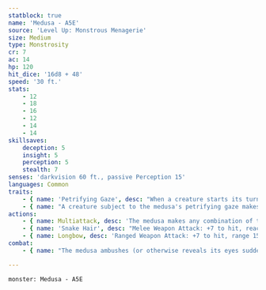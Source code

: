 ```yaml
---
statblock: true
name: 'Medusa - A5E'
source: 'Level Up: Monstrous Menagerie'
size: Medium
type: Monstrosity
cr: 7
ac: 14
hp: 120
hit_dice: '16d8 + 48'
speed: '30 ft.'
stats:
    - 12
    - 18
    - 16
    - 12
    - 14
    - 14
skillsaves:
    deception: 5
    insight: 5
    perception: 5
    stealth: 7
senses: 'darkvision 60 ft., passive Perception 15'
languages: Common
traits:
    - { name: 'Petrifying Gaze', desc: "When a creature starts its turn within 60 feet of the medusa and can see the medusa's eyes, it can choose to shut its eyes until the beginning of its next turn unless it is surprised or incapacitated. Otherwise, the medusa uses its petrifying gaze on the creature. If the medusa sees its own reflection and doesn't shut its eyes, it is subject to its own gaze." }
    - { name: "A creature subject to the medusa's petrifying gaze makes a DC 14 Constitution saving throw", desc: 'If it rolls a natural 1 on the save, it is petrified instantly. If it otherwise fails the save, it is restrained as it begins to be petrified. The creature repeats the saving throw at the end of its turn, ending the effect on itself on a success and becoming petrified on a failure. The petrification can be removed with greater restoration or similar powerful magic.' }
actions:
    - { name: Multiattack, desc: 'The medusa makes any combination of two attacks with its snake hair and longbow.' }
    - { name: 'Snake Hair', desc: "Melee Weapon Attack: +7 to hit, reach 5 ft., one target. Hit: 7 (1d6 + 4) piercing damage plus 7 (2d6) poison damage, plus an additional 3 (1d6) piercing damage if the target is a creature that is surprised or that can't see the medusa." }
    - { name: Longbow, desc: 'Ranged Weapon Attack: +7 to hit, range 150/600 ft., one target. Hit: 8 (1d8 + 4) piercing damage plus 7 (2d6) poison damage.' }
combat:
    - { name: "The medusa ambushes (or otherwise reveals its eyes suddenly) so its opponents can't avert their gaze", desc: 'It makes melee attacks against creatures with averted eyes. When bloodied, it hides if possible, setting up further ambushes.' }

---
```

```statblock
monster: Medusa - A5E
```
